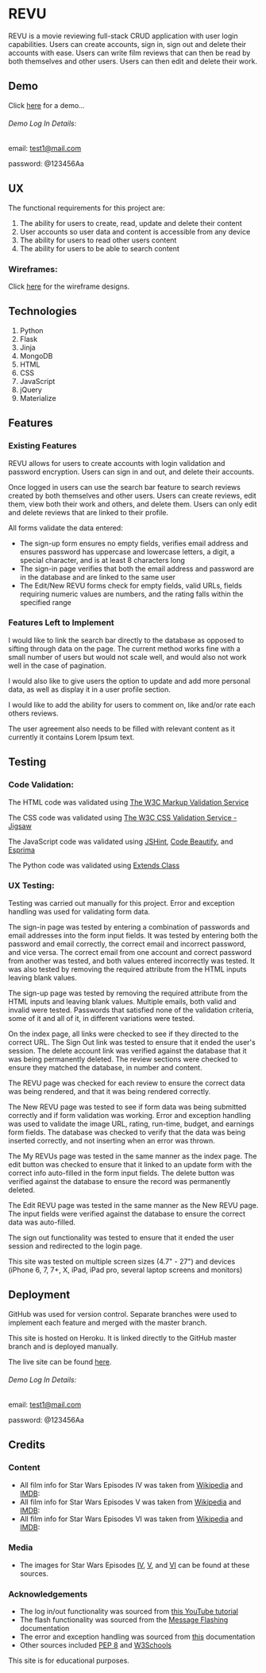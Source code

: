 # REVU

REVU is a movie reviewing full-stack CRUD application with user login capabilities.
Users can create accounts, sign in, sign out and delete their accounts with ease.
Users can write film reviews that can then be read by both themselves and other users.
Users can then edit and delete their work.

## Demo

Click [here](https://revu-webapp.herokuapp.com/) for a demo...

###### Demo Log In Details:
email: test1@mail.com

password: @123456Aa

## UX

The functional requirements for this project are:
1. The ability for users to create, read, update and delete their content
2. User accounts so user data and content is accessible from any device
3. The ability for users to read other users content
4. The ability for users to be able to search content

### Wireframes:
Click [here](https://github.com/Olan1/revu/tree/master/wireframes) for the wireframe designs.

## Technologies
1. Python
2. Flask
3. Jinja
4. MongoDB
5. HTML
6. CSS
7. JavaScript
8. jQuery
9. Materialize

## Features

### Existing Features
REVU allows for users to create accounts with login validation and password encryption.
Users can sign in and out, and delete their accounts.

Once logged in users can use the search bar feature to search reviews created by both themselves and other users.
Users can create reviews, edit them, view both their work and others, and delete them.
Users can only edit and delete reviews that are linked to their profile.

All forms validate the data entered:
- The sign-up form ensures no empty fields, verifies email address and ensures password has uppercase and lowercase letters, a digit, a special character, and is at least 8 characters long
- The sign-in page verifies that both the email address and password are in the database and are linked to the same user
- The Edit/New REVU forms check for empty fields, valid URLs, fields requiring numeric values are numbers, and the rating falls within the specified range

### Features Left to Implement
I would like to link the search bar directly to the database as opposed to sifting through data on the page.
The current method works fine with a small number of users but would not scale well, and would also not work well in the case of pagination.

I would also like to give users the option to update and add more personal data, as well as display it in a user profile section.

I would like to add the ability for users to comment on, like and/or rate each others reviews.

The user agreement also needs to be filled with relevant content as it currently it contains Lorem Ipsum text.

## Testing

### Code Validation:
The HTML code was validated using [The W3C Markup Validation Service](https://validator.w3.org/)

The CSS code was validated using [The W3C CSS Validation Service - Jigsaw](https://jigsaw.w3.org/css-validator/)

The JavaScript code was validated using [JSHint](https://jshint.com/), [Code Beautify](https://codebeautify.org/jsvalidate), and [Esprima](https://esprima.org/demo/validate.html)

The Python code was validated using [Extends Class](https://extendsclass.com/python-tester.html)

### UX Testing:
Testing was carried out manually for this project. Error and exception handling was used for validating form data.

The sign-in page was tested by entering a combination of passwords and email addresses into the form input fields.
It was tested by entering both the password and email correctly, the correct email and incorrect password, and vice versa.
The correct email from one account and correct password from another was tested, and both values entered incorrectly was tested.
It was also tested by removing the required attribute from the HTML inputs leaving blank values.

The sign-up page was tested by removing the required attribute from the HTML inputs and leaving blank values.
Multiple emails, both valid and invalid were tested.
Passwords that satisfied none of the validation criteria, some of it and all of it, in different variations were tested.

On the index page, all links were checked to see if they directed to the correct URL.
The Sign Out link was tested to ensure that it ended the user's session.
The delete account link was verified against the database that it was being permanently deleted.
The review sections were checked to ensure they matched the database, in number and content.

The REVU page was checked for each review to ensure the correct data was being rendered, and that it was being rendered correctly.

The New REVU page was tested to see if form data was being submitted correctly and if form validation was working.
Error and exception handling was used to validate the image URL, rating, run-time, budget, and earnings form fields.
The database was checked to verify that the data was being inserted correctly, and not inserting when an error was thrown.

The My REVUs page was tested in the same manner as the index page.
The edit button was checked to ensure that it linked to an update form with the correct info auto-filled in the form input fields.
The delete button was verified against the database to ensure the record was permanently deleted.

The Edit REVU page was tested in the same manner as the New REVU page.
The input fields were verified against the database to ensure the correct data was auto-filled.

The sign out functionality was tested to ensure that it ended the user session and redirected to the login page.

This site was tested on multiple screen sizes (4.7" - 27") and devices (iPhone 6, 7, 7+, X, iPad, iPad pro, several laptop screens and monitors)

## Deployment
GitHub was used for version control. Separate branches were used to implement each feature and merged with the master branch.

This site is hosted on Heroku. It is linked directly to the GitHub master branch and is deployed manually.

The live site can be found [here](https://revu-webapp.herokuapp.com/).

###### Demo Log In Details:
email: test1@mail.com

password: @123456Aa

## Credits

### Content
- All film info for Star Wars Episodes IV was taken from [Wikipedia](https://en.wikipedia.org/wiki/Star_Wars_(film)) and [IMDB](https://www.imdb.com/title/tt0076759/):
- All film info for Star Wars Episodes V was taken from [Wikipedia](https://en.wikipedia.org/wiki/The_Empire_Strikes_Back) and [IMDB](https://www.imdb.com/title/tt0080684/):
- All film info for Star Wars Episodes VI was taken from [Wikipedia](https://en.wikipedia.org/wiki/Return_of_the_Jedi) and [IMDB](https://www.imdb.com/title/tt0086190/):

### Media
- The images for Star Wars Episodes [IV](https://m.media-amazon.com/images/M/MV5BNzVlY2MwMjktM2E4OS00Y2Y3LWE3ZjctYzhkZGM3YzA1ZWM2XkEyXkFqcGdeQXVyNzkwMjQ5NzM@._V1_.jpg), [V](https://upload.wikimedia.org/wikipedia/en/thumb/3/3c/SW_-_Empire_Strikes_Back.jpg/220px-SW_-_Empire_Strikes_Back.jpg), and [VI](http://t0.gstatic.com/images?q=tbn:ANd9GcRnTSmH4ckpqTGuLeBlI6DEnAagQq1Oha9c8fDlm2SRbcpEKZK0) can be found at these sources.

### Acknowledgements
- The log in/out functionality was sourced from [this YouTube tutorial](https://www.youtube.com/watch?v=vVx1737auSE&list=WL&index=6&t=0s)
- The flash functionality was sourced from the [Message Flashing](https://flask.palletsprojects.com/en/1.1.x/patterns/flashing/) documentation
- The error and exception handling was sourced from [this](https://docs.python.org/2/tutorial/errors.html) documentation
- Other sources included [PEP 8](https://www.python.org/dev/peps/pep-0008/) and [W3Schools](https://www.w3schools.com/)

This site is for educational purposes.